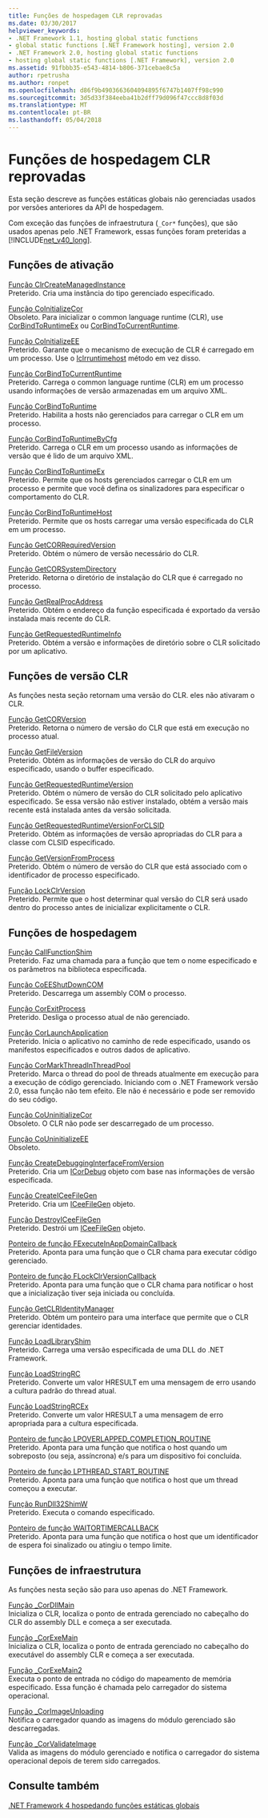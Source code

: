 ```yaml
---
title: Funções de hospedagem CLR reprovadas
ms.date: 03/30/2017
helpviewer_keywords:
- .NET Framework 1.1, hosting global static functions
- global static functions [.NET Framework hosting], version 2.0
- .NET Framework 2.0, hosting global static functions
- hosting global static functions [.NET Framework], version 2.0
ms.assetid: 91fbbb35-e543-4814-b806-371cebae8c5a
author: rpetrusha
ms.author: ronpet
ms.openlocfilehash: d86f9b4903663604094895f6747b1407ff98c990
ms.sourcegitcommit: 3d5d33f384eeba41b2dff79d096f47ccc8d8f03d
ms.translationtype: MT
ms.contentlocale: pt-BR
ms.lasthandoff: 05/04/2018
---
```

# <a name="deprecated-clr-hosting-functions"></a>Funções de hospedagem CLR reprovadas
Esta seção descreve as funções estáticas globais não gerenciadas usados por versões anteriores da API de hospedagem.  
  
 Com exceção das funções de infraestrutura (`_Cor*` funções), que são usados apenas pelo .NET Framework, essas funções foram preteridas a [!INCLUDE[net_v40_long](../../../../includes/net-v40-long-md.md)].  
  
## <a name="activation-functions"></a>Funções de ativação  
 [Função ClrCreateManagedInstance](../../../../docs/framework/unmanaged-api/hosting/clrcreatemanagedinstance-function.md)  
 Preterido. Cria uma instância do tipo gerenciado especificado.  
  
 [Função CoInitializeCor](../../../../docs/framework/unmanaged-api/hosting/coinitializecor-function.md)  
 Obsoleto. Para inicializar o common language runtime (CLR), use [CorBindToRuntimeEx](../../../../docs/framework/unmanaged-api/hosting/corbindtoruntimeex-function.md) ou [CorBindToCurrentRuntime](../../../../docs/framework/unmanaged-api/hosting/corbindtocurrentruntime-function.md).  
  
 [Função CoInitializeEE](../../../../docs/framework/unmanaged-api/hosting/coinitializeee-function.md)  
 Preterido. Garante que o mecanismo de execução de CLR é carregado em um processo. Use o [Iclrruntimehost](../../../../docs/framework/unmanaged-api/hosting/iclrruntimehost-start-method.md) método em vez disso.  
  
 [Função CorBindToCurrentRuntime](../../../../docs/framework/unmanaged-api/hosting/corbindtocurrentruntime-function.md)  
 Preterido. Carrega o common language runtime (CLR) em um processo usando informações de versão armazenadas em um arquivo XML.  
  
 [Função CorBindToRuntime](../../../../docs/framework/unmanaged-api/hosting/corbindtoruntime-function.md)  
 Preterido. Habilita a hosts não gerenciados para carregar o CLR em um processo.  
  
 [Função CorBindToRuntimeByCfg](../../../../docs/framework/unmanaged-api/hosting/corbindtoruntimebycfg-function.md)  
 Preterido. Carrega o CLR em um processo usando as informações de versão que é lido de um arquivo XML.  
  
 [Função CorBindToRuntimeEx](../../../../docs/framework/unmanaged-api/hosting/corbindtoruntimeex-function.md)  
 Preterido. Permite que os hosts gerenciados carregar o CLR em um processo e permite que você defina os sinalizadores para especificar o comportamento do CLR.  
  
 [Função CorBindToRuntimeHost](../../../../docs/framework/unmanaged-api/hosting/corbindtoruntimehost-function.md)  
 Preterido. Permite que os hosts carregar uma versão especificada do CLR em um processo.  
  
 [Função GetCORRequiredVersion](../../../../docs/framework/unmanaged-api/hosting/getcorrequiredversion-function.md)  
 Preterido. Obtém o número de versão necessário do CLR.  
  
 [Função GetCORSystemDirectory](../../../../docs/framework/unmanaged-api/hosting/getcorsystemdirectory-function.md)  
 Preterido. Retorna o diretório de instalação do CLR que é carregado no processo.  
  
 [Função GetRealProcAddress](../../../../docs/framework/unmanaged-api/hosting/getrealprocaddress-function.md)  
 Preterido. Obtém o endereço da função especificada é exportado da versão instalada mais recente do CLR.  
  
 [Função GetRequestedRuntimeInfo](../../../../docs/framework/unmanaged-api/hosting/getrequestedruntimeinfo-function.md)  
 Preterido. Obtém a versão e informações de diretório sobre o CLR solicitado por um aplicativo.  
  
## <a name="clr-version-functions"></a>Funções de versão CLR  
 As funções nesta seção retornam uma versão do CLR. eles não ativaram o CLR.  
  
 [Função GetCORVersion](../../../../docs/framework/unmanaged-api/hosting/getcorversion-function.md)  
 Preterido. Retorna o número de versão do CLR que está em execução no processo atual.  
  
 [Função GetFileVersion](../../../../docs/framework/unmanaged-api/hosting/getfileversion-function.md)  
 Preterido. Obtém as informações de versão do CLR do arquivo especificado, usando o buffer especificado.  
  
 [Função GetRequestedRuntimeVersion](../../../../docs/framework/unmanaged-api/hosting/getrequestedruntimeversion-function.md)  
 Preterido. Obtém o número de versão do CLR solicitado pelo aplicativo especificado. Se essa versão não estiver instalado, obtém a versão mais recente está instalada antes da versão solicitada.  
  
 [Função GetRequestedRuntimeVersionForCLSID](../../../../docs/framework/unmanaged-api/hosting/getrequestedruntimeversionforclsid-function.md)  
 Preterido. Obtém as informações de versão apropriadas do CLR para a classe com CLSID especificado.  
  
 [Função GetVersionFromProcess](../../../../docs/framework/unmanaged-api/hosting/getversionfromprocess-function.md)  
 Preterido. Obtém o número de versão do CLR que está associado com o identificador de processo especificado.  
  
 [Função LockClrVersion](../../../../docs/framework/unmanaged-api/hosting/lockclrversion-function.md)  
 Preterido. Permite que o host determinar qual versão do CLR será usado dentro do processo antes de inicializar explicitamente o CLR.  
  
## <a name="hosting-functions"></a>Funções de hospedagem  
 [Função CallFunctionShim](../../../../docs/framework/unmanaged-api/hosting/callfunctionshim-function.md)  
 Preterido. Faz uma chamada para a função que tem o nome especificado e os parâmetros na biblioteca especificada.  
  
 [Função CoEEShutDownCOM](../../../../docs/framework/unmanaged-api/hosting/coeeshutdowncom-function.md)  
 Preterido. Descarrega um assembly COM o processo.  
  
 [Função CorExitProcess](../../../../docs/framework/unmanaged-api/hosting/corexitprocess-function.md)  
 Preterido. Desliga o processo atual de não gerenciado.  
  
 [Função CorLaunchApplication](../../../../docs/framework/unmanaged-api/hosting/corlaunchapplication-function.md)  
 Preterido. Inicia o aplicativo no caminho de rede especificado, usando os manifestos especificados e outros dados de aplicativo.  
  
 [Função CorMarkThreadInThreadPool](../../../../docs/framework/unmanaged-api/hosting/cormarkthreadinthreadpool-function.md)  
 Preterido. Marca o thread do pool de threads atualmente em execução para a execução de código gerenciado. Iniciando com o .NET Framework versão 2.0, essa função não tem efeito. Ele não é necessário e pode ser removido do seu código.  
  
 [Função CoUninitializeCor](../../../../docs/framework/unmanaged-api/hosting/couninitializecor-function.md)  
 Obsoleto. O CLR não pode ser descarregado de um processo.  
  
 [Função CoUninitializeEE](../../../../docs/framework/unmanaged-api/hosting/couninitializeee-function.md)  
 Obsoleto.  
  
 [Função CreateDebuggingInterfaceFromVersion](../../../../docs/framework/unmanaged-api/hosting/createdebugginginterfacefromversion-function.md)  
 Preterido. Cria um [ICorDebug](../../../../docs/framework/unmanaged-api/debugging/icordebug-interface.md) objeto com base nas informações de versão especificada.  
  
 [Função CreateICeeFileGen](../../../../docs/framework/unmanaged-api/hosting/createiceefilegen-function.md)  
 Preterido. Cria um [ICeeFileGen](../../../../docs/framework/unmanaged-api/hosting/iceefilegen-class.md) objeto.  
  
 [Função DestroyICeeFileGen](../../../../docs/framework/unmanaged-api/hosting/destroyiceefilegen-function.md)  
 Preterido. Destrói um [ICeeFileGen](../../../../docs/framework/unmanaged-api/hosting/iceefilegen-class.md) objeto.  
  
 [Ponteiro de função FExecuteInAppDomainCallback](../../../../docs/framework/unmanaged-api/hosting/fexecuteinappdomaincallback-function-pointer.md)  
 Preterido. Aponta para uma função que o CLR chama para executar código gerenciado.  
  
 [Ponteiro de função FLockClrVersionCallback](../../../../docs/framework/unmanaged-api/hosting/flockclrversioncallback-function-pointer.md)  
 Preterido. Aponta para uma função que o CLR chama para notificar o host que a inicialização tiver seja iniciada ou concluída.  
  
 [Função GetCLRIdentityManager](../../../../docs/framework/unmanaged-api/hosting/getclridentitymanager-function.md)  
 Preterido. Obtém um ponteiro para uma interface que permite que o CLR gerenciar identidades.  
  
 [Função LoadLibraryShim](../../../../docs/framework/unmanaged-api/hosting/loadlibraryshim-function.md)  
 Preterido. Carrega uma versão especificada de uma DLL do .NET Framework.  
  
 [Função LoadStringRC](../../../../docs/framework/unmanaged-api/hosting/loadstringrc-function.md)  
 Preterido. Converte um valor HRESULT em uma mensagem de erro usando a cultura padrão do thread atual.  
  
 [Função LoadStringRCEx](../../../../docs/framework/unmanaged-api/hosting/loadstringrcex-function.md)  
 Preterido. Converte um valor HRESULT a uma mensagem de erro apropriada para a cultura especificada.  
  
 [Ponteiro de função LPOVERLAPPED_COMPLETION_ROUTINE](../../../../docs/framework/unmanaged-api/hosting/lpoverlapped-completion-routine-function-pointer.md)  
 Preterido. Aponta para uma função que notifica o host quando um sobreposto (ou seja, assíncrona) e/s para um dispositivo foi concluída.  
  
 [Ponteiro de função LPTHREAD_START_ROUTINE](../../../../docs/framework/unmanaged-api/hosting/lpthread-start-routine-function-pointer.md)  
 Preterido. Aponta para uma função que notifica o host que um thread começou a executar.  
  
 [Função RunDll32ShimW](../../../../docs/framework/unmanaged-api/hosting/rundll32shimw-function.md)  
 Preterido. Executa o comando especificado.  
  
 [Ponteiro de função WAITORTIMERCALLBACK](../../../../docs/framework/unmanaged-api/hosting/waitortimercallback-function-pointer.md)  
 Preterido. Aponta para uma função que notifica o host que um identificador de espera foi sinalizado ou atingiu o tempo limite.  
  
## <a name="infrastructure-functions"></a>Funções de infraestrutura  
 As funções nesta seção são para uso apenas do .NET Framework.  
  
 [Função _CorDllMain](../../../../docs/framework/unmanaged-api/hosting/cordllmain-function.md)  
 Inicializa o CLR, localiza o ponto de entrada gerenciado no cabeçalho do CLR do assembly DLL e começa a ser executada.  
  
 [Função _CorExeMain](../../../../docs/framework/unmanaged-api/hosting/corexemain-function.md)  
 Inicializa o CLR, localiza o ponto de entrada gerenciado no cabeçalho do executável do assembly CLR e começa a ser executada.  
  
 [Função _CorExeMain2](../../../../docs/framework/unmanaged-api/hosting/corexemain2-function.md)  
 Executa o ponto de entrada no código do mapeamento de memória especificado. Essa função é chamada pelo carregador do sistema operacional.  
  
 [Função _CorImageUnloading](../../../../docs/framework/unmanaged-api/hosting/corimageunloading-function.md)  
 Notifica o carregador quando as imagens do módulo gerenciado são descarregadas.  
  
 [Função _CorValidateImage](../../../../docs/framework/unmanaged-api/hosting/corvalidateimage-function.md)  
 Valida as imagens do módulo gerenciado e notifica o carregador do sistema operacional depois de terem sido carregados.  
  
## <a name="see-also"></a>Consulte também  
 [.NET Framework 4 hospedando funções estáticas globais](../../../../docs/framework/unmanaged-api/hosting/net-framework-4-hosting-global-static-functions.md) 
